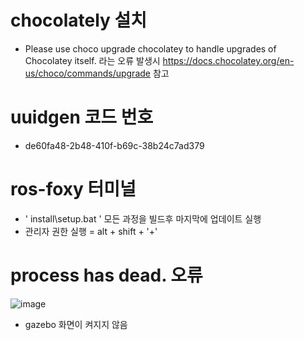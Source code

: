# chocolately 설치
- Please use choco upgrade chocolatey to handle upgrades of Chocolatey itself. 라는 오류 발생시 
  https://docs.chocolatey.org/en-us/choco/commands/upgrade  참고

# uuidgen 코드 번호
- de60fa48-2b48-410f-b69c-38b24c7ad379

# ros-foxy 터미널
- ' install\setup.bat '  모든 과정을 빌드후 마지막에 업데이트 실행
- 관리자 권한 실행 = alt + shift + '+'

# process has dead. 오류
![image](https://user-images.githubusercontent.com/88695655/180931551-b9a193b7-a810-47b3-b1b2-7934acd937e8.png)
- gazebo 화면이 켜지지 않음
